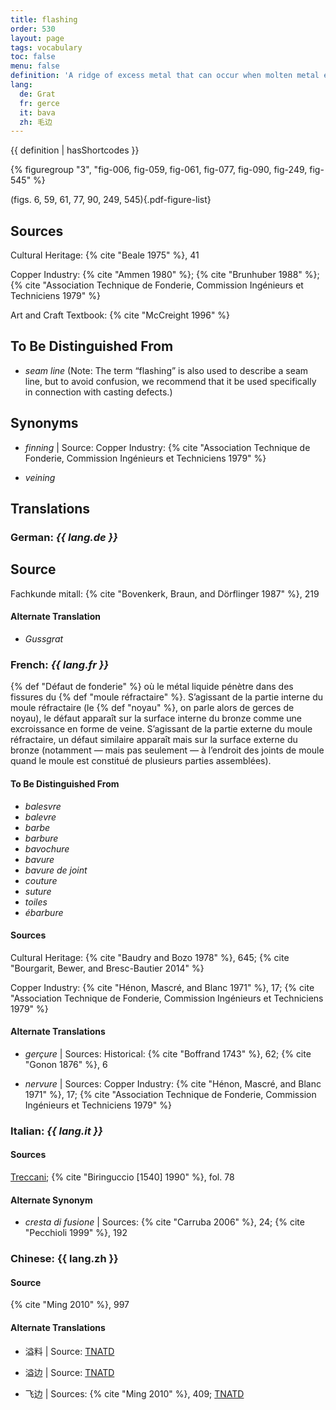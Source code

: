 ```yaml
---
title: flashing
order: 530
layout: page
tags: vocabulary
toc: false
menu: false
definition: 'A ridge of excess metal that can occur when molten metal enters cracks in the {% def "refractory mold" %} (both outer and {% def "core" %}). Flashing most often rises perpendicularly to the inner or outer wall of {% def "bronze" %}, although a gap in consecutive layers of the mold material may result in thin flanges of excess bronze that spread parallel to the metal wall. This type of feature can appear on the cast’s internal or external surfaces (respectively called “core flashing” and “mold flashing”), and in the latter case is often removed during {% def "fettling" %}. Flashing may also occur along seam lines of an ill-fitted {% def "piece mold" %}.'
lang:
  de: Grat
  fr: gerce
  it: bava
  zh: 毛边
---
```


{{ definition | hasShortcodes }}

{% figuregroup "3", "fig-006, fig-059, fig-061, fig-077, fig-090, fig-249, fig-545" %}

(figs. 6, 59, 61, 77, 90, 249, 545){.pdf-figure-list}

## Sources

Cultural Heritage: {% cite "Beale 1975" %}, 41

Copper Industry: {% cite "Ammen 1980" %}; {% cite "Brunhuber 1988" %}; {% cite "Association Technique de Fonderie, Commission Ingénieurs et Techniciens 1979" %}

Art and Craft Textbook: {% cite "McCreight 1996" %}

## To Be Distinguished From

- *seam line* (Note: The term “flashing” is also used to describe a seam line, but to avoid confusion, we recommend that it be used specifically in connection with casting defects.)

## Synonyms

- *finning* | Source: Copper Industry: {% cite "Association Technique de Fonderie, Commission Ingénieurs et Techniciens 1979" %}

- *veining*

## Translations

<div class="accordion">

### **German**: *{{ lang.de }}*

## Source

Fachkunde mitall: {% cite "Bovenkerk, Braun, and Dörflinger 1987" %}, 219

#### Alternate Translation

- *Gussgrat*

### **French**: *{{ lang.fr }}*

{% def "Défaut de fonderie" %} où le métal liquide pénètre dans des fissures du {% def "moule réfractaire" %}. S’agissant de la partie interne du moule réfractaire (le {% def "noyau" %}, on parle alors de gerces de noyau), le défaut apparaît sur la surface interne du bronze comme une excroissance en forme de veine. S’agissant de la partie externe du moule réfractaire, un défaut similaire apparaît mais sur la surface externe du bronze (notamment — mais pas seulement — à l’endroit des joints de moule quand le moule est constitué de plusieurs parties assemblées).

#### To Be Distinguished From

- *balesvre*
- *balevre*
- *barbe*
- *barbure*
- *bavochure*
- *bavure*
- *bavure de joint*
- *couture*
- *suture*
- *toiles*
- *ébarbure*

#### Sources

Cultural Heritage: {% cite "Baudry and Bozo 1978" %}, 645; {% cite "Bourgarit, Bewer, and Bresc-Bautier 2014" %}

Copper Industry: {% cite "Hénon, Mascré, and Blanc 1971" %}, 17; {% cite "Association Technique de Fonderie, Commission Ingénieurs et Techniciens 1979" %}

#### Alternate Translations

- *gerçure* | Sources: Historical: {% cite "Boffrand 1743" %}, 62; {% cite "Gonon 1876" %}, 6

- *nervure* | Sources: Copper Industry: {% cite "Hénon, Mascré, and Blanc 1971" %}, 17; {% cite "Association Technique de Fonderie, Commission Ingénieurs et Techniciens 1979" %}

### **Italian**: *{{ lang.it }}*

#### Sources

[Treccani](https://www.treccani.it/enciclopedia/sbavatura/); {% cite "Biringuccio [1540] 1990" %}, fol. 78

#### Alternate Synonym

- *cresta di fusione* | Sources: {% cite "Carruba 2006" %}, 24; {% cite "Pecchioli 1999" %}, 192

### **Chinese**: {{ lang.zh }}

#### Source

{% cite "Ming 2010" %}, 997

#### Alternate Translations

- 溢料 | Source: [TNATD](https://terms.naer.edu.tw/detail/11553389/)

- 溢边 | Source: [TNATD](https://terms.naer.edu.tw/detail/11553389/)

- 飞边 | Sources: {% cite "Ming 2010" %}, 409; [TNATD](https://terms.naer.edu.tw/detail/11553389/)

</div>
